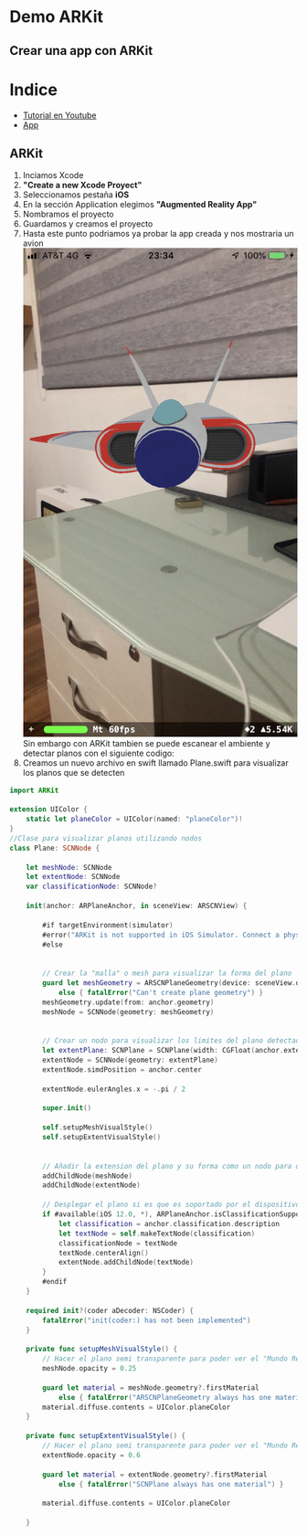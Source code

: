 # Demo ARKit 
## Crear una app con ARKit

# Indice
- [Tutorial en Youtube](https://www.youtube.com/watch?v=jj253939vJ_Kc&feature=youtu.be)
- [App](#ARKit)

## **ARKit**

1. Inciamos Xcode
2. **"Create a new Xcode Proyect"**
3. Seleccionamos pestaña **iOS**
4. En la sección Application elegimos **"Augmented Reality App"**
5. Nombramos el proyecto 
6. Guardamos y creamos el proyecto
7. Hasta este punto podriamos ya probar la app creada y nos mostraria un avion
![alt text](https://github.com/apple-tr97/ARKit_Test/blob/master/IMG_0746.PNG)
Sin embargo con ARKit tambien se puede escanear el ambiente y detectar planos con el siguiente codigo:
8. Creamos un nuevo archivo en swift llamado Plane.swift para visualizar los planos que se detecten
```swift
import ARKit

extension UIColor {
    static let planeColor = UIColor(named: "planeColor")!
}
//Clase para visualizar planos utilizando nodos
class Plane: SCNNode {
   
    let meshNode: SCNNode
    let extentNode: SCNNode
    var classificationNode: SCNNode?
    
    init(anchor: ARPlaneAnchor, in sceneView: ARSCNView) {
        
        #if targetEnvironment(simulator)
        #error("ARKit is not supported in iOS Simulator. Connect a physical iOS device and select it as your Xcode run destination, or select Generic iOS Device as a build-only destination.")
        #else

        
        // Crear la "malla" o mesh para visualizar la forma del plano
        guard let meshGeometry = ARSCNPlaneGeometry(device: sceneView.device!)
            else { fatalError("Can't create plane geometry") }
        meshGeometry.update(from: anchor.geometry)
        meshNode = SCNNode(geometry: meshGeometry)
        
      
        // Crear un nodo para visualizar los limites del plano detectado
        let extentPlane: SCNPlane = SCNPlane(width: CGFloat(anchor.extent.x), height: CGFloat(anchor.extent.z))
        extentNode = SCNNode(geometry: extentPlane)
        extentNode.simdPosition = anchor.center
        
        extentNode.eulerAngles.x = -.pi / 2

        super.init()

        self.setupMeshVisualStyle()
        self.setupExtentVisualStyle()

        
        // Añadir la extension del plano y su forma como un nodo para que se visualice 
        addChildNode(meshNode)
        addChildNode(extentNode)
        
        // Desplegar el plano si es que es soportado por el dispositivo(iOS 12 en adelante)
        if #available(iOS 12.0, *), ARPlaneAnchor.isClassificationSupported {
            let classification = anchor.classification.description
            let textNode = self.makeTextNode(classification)
            classificationNode = textNode
            textNode.centerAlign()
            extentNode.addChildNode(textNode)
        }
        #endif
    }
    
    required init?(coder aDecoder: NSCoder) {
        fatalError("init(coder:) has not been implemented")
    }
    
    private func setupMeshVisualStyle() {      
        // Hacer el plano semi transparente para poder ver el "Mundo Real"
        meshNode.opacity = 0.25
       
        guard let material = meshNode.geometry?.firstMaterial
            else { fatalError("ARSCNPlaneGeometry always has one material") }
        material.diffuse.contents = UIColor.planeColor
    }
    
    private func setupExtentVisualStyle() {
        // Hacer el plano semi transparente para poder ver el "Mundo Real"
        extentNode.opacity = 0.6

        guard let material = extentNode.geometry?.firstMaterial
            else { fatalError("SCNPlane always has one material") }
        
        material.diffuse.contents = UIColor.planeColor
      
    }
    
    
```
